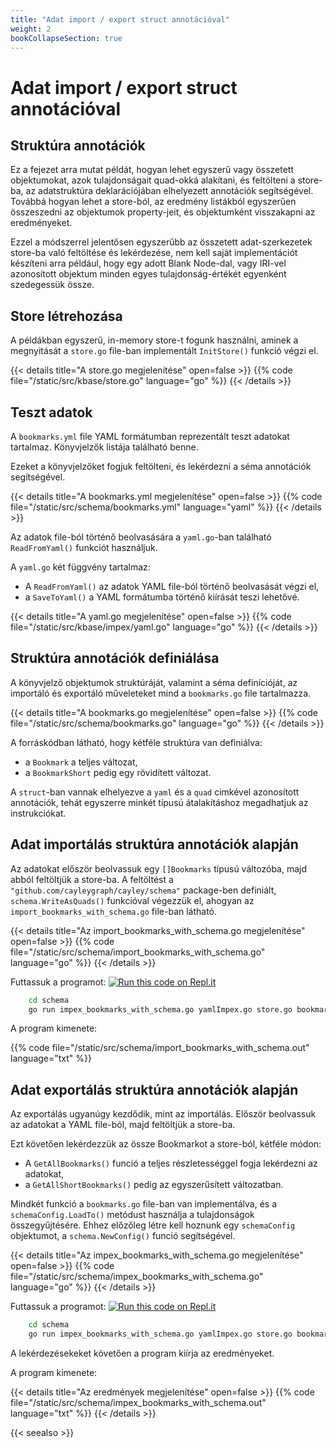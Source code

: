 ```yaml
---
title: "Adat import / export struct annotációval"
weight: 2
bookCollapseSection: true
---
```


# Adat import / export struct annotációval

## Struktúra annotációk

Ez a fejezet arra mutat példát, hogyan lehet egyszerű vagy összetett objektumokat, azok tulajdonságait quad-okká alakítani, és feltölteni a store-ba, az adatstruktúra deklarációjában elhelyezett annotációk segítségével. Továbbá hogyan lehet a store-ból, az eredmény listákból egyszerűen összeszedni az objektumok property-jeit, és objektumként visszakapni az eredményeket.

Ezzel a módszerrel jelentősen egyszerűbb az összetett adat-szerkezetek store-ba való feltöltése és lekérdezése, nem kell saját implementációt készíteni arra például, hogy egy adott Blank Node-dal, vagy IRI-vel azonosított objektum minden egyes tulajdonság-értékét egyenként szedegessük össze.

## Store létrehozása

A példákban egyszerű, in-memory store-t fogunk használni, aminek a megnyitását a `store.go` file-ban implementált `InitStore()` funkció végzi el.

{{< details title="A store.go megjelenítése" open=false >}}
{{% code file="/static/src/kbase/store.go" language="go" %}}
{{< /details >}}

## Teszt adatok

A `bookmarks.yml` file YAML formátumban reprezentált teszt adatokat tartalmaz. Könyvjelzők listája található benne.

Ezeket a könyvjelzőket fogjuk feltölteni, és lekérdezni a séma annotációk segítségével.

{{< details title="A bookmarks.yml megjelenítése" open=false >}}
{{% code file="/static/src/schema/bookmarks.yml" language="yaml" %}}
{{< /details >}}

Az adatok file-ból történő beolvasására a `yaml.go`-ban található `ReadFromYaml()` funkciót használjuk.

A `yaml.go` két függvény tartalmaz:
- A `ReadFromYaml()` az adatok YAML file-ból történő beolvasását végzi el,
- a `SaveToYaml()` a YAML formátumba történő kiírását teszi lehetővé.

{{< details title="A yaml.go megjelenítése" open=false >}}
{{% code file="/static/src/kbase/impex/yaml.go" language="go" %}}
{{< /details >}}

## Struktúra annotációk definiálása

A könyvjelző objektumok struktúráját, valamint a séma definícióját, az importáló és exportáló műveleteket mind a `bookmarks.go` file tartalmazza.

{{< details title="A bookmarks.go megjelenítése" open=false >}}
{{% code file="/static/src/schema/bookmarks.go" language="go" %}}
{{< /details >}}

A forráskódban látható, hogy kétféle struktúra van definiálva:
- a `Bookmark` a teljes változat,
- a `BookmarkShort` pedig egy rövidített változat.

A `struct`-ban vannak elhelyezve a `yaml` és a `quad` cimkével azonosított annotációk, tehát egyszerre minkét típusú átalakításhoz megadhatjuk az instrukciókat.

## Adat importálás struktúra annotációk alapján

Az adatokat először beolvassuk egy `[]Bookmarks` típusú változóba, majd abból feltöltjük a store-ba. A feltöltést a `"github.com/cayleygraph/cayley/schema"` package-ben definiált, `schema.WriteAsQuads()` funkcióval végezzük el, ahogyan az `import_bookmarks_with_schema.go` file-ban látható.

{{< details title="Az import_bookmarks_with_schema.go megjelenítése" open=false >}}
{{% code file="/static/src/schema/import_bookmarks_with_schema.go" language="go" %}}
{{< /details >}}

Futtassuk a programot:
[![Run this code on Repl.it](https://repl.it/badge/github/tombenke/cayley-cookbook-src)](https://repl.it/@tombenke/cayley-cookbook-src#schema/import_bookmarks_with_schema.go)

```bash
    cd schema
    go run impex_bookmarks_with_schema.go yamlImpex.go store.go bookmarks.go
```

A program kimenete:

{{% code file="/static/src/schema/import_bookmarks_with_schema.out" language="txt" %}}

## Adat exportálás struktúra annotációk alapján

Az exportálás ugyanúgy kezdődik, mint az importálás. Először beolvassuk az adatokat a YAML file-ból, majd feltöltjük a store-ba.

Ezt követően lekérdezzük az össze Bookmarkot a store-ból, kétféle módon:
- A `GetAllBookmarks()` funció a teljes részletességgel fogja lekérdezni az adatokat,
- a `GetAllShortBookmarks()` pedig az egyszerűsített változatban.

Mindkét funkció a `bookmarks.go` file-ban van implementálva, és a `schemaConfig.LoadTo()` metódust használja a tulajdonságok összegyűjtésére. Ehhez előzőleg létre kell hoznunk egy `schemaConfig` objektumot, a `schema.NewConfig()` funció segítségével.

{{< details title="Az impex_bookmarks_with_schema.go megjelenítése" open=false >}}
{{% code file="/static/src/schema/impex_bookmarks_with_schema.go" language="go" %}}
{{< /details >}}

Futtassuk a programot:
[![Run this code on Repl.it](https://repl.it/badge/github/tombenke/cayley-cookbook-src)](https://repl.it/@tombenke/cayley-cookbook-src#schema/impex_bookmarks_with_schema.go)

```bash
    cd schema
    go run impex_bookmarks_with_schema.go yamlImpex.go store.go bookmarks.go
```

A lekérdezésekeket követően a program kiírja az eredményeket.

A program kimenete:

{{< details title="Az eredmények megjelenítése" open=false >}}
{{% code file="/static/src/schema/impex_bookmarks_with_schema.out" language="txt" %}}
{{< /details >}}

{{< seealso >}}
